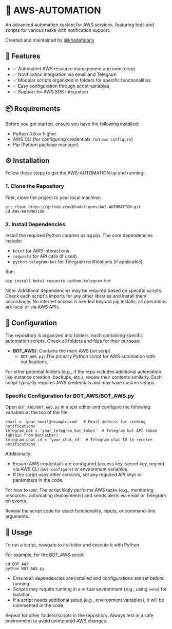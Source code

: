 # 🔮 AWS-AUTOMATION

An advanced automation system for AWS services, featuring bots and scripts for various tasks with notification support.

Created and maintained by [@khadafigans](https://github.com/khadafigans)

## 🚀 Features

* ✅ Automated AWS resource management and monitoring
* ✅ Notification integration via email and Telegram
* ✅ Modular scripts organized in folders for specific functionalities
* ✅ Easy configuration through script variables
* ✅ Support for AWS SDK integration

## 📦 Requirements

Before you get started, ensure you have the following installed:

* Python 3.8 or higher
* AWS CLI (for configuring credentials: run `aws configure`)
* Pip (Python package manager)

## ⚙️ Installation

Follow these steps to get the AWS-AUTOMATION up and running:

### 1. Clone the Repository

First, clone the project to your local machine:

```
git clone https://github.com/khadafigans/AWS-AUTOMATION.git
cd AWS-AUTOMATION
```

### 2. Install Dependencies

Install the required Python libraries using pip. The core dependencies include:

- `boto3` for AWS interactions
- `requests` for API calls (if used)
- `python-telegram-bot` for Telegram notifications (if applicable)

Run:

```
pip install boto3 requests python-telegram-bot
```

Note: Additional dependencies may be required based on specific scripts. Check each script's imports for any other libraries and install them accordingly. No internet access is needed beyond pip installs; all operations are local or via AWS APIs.

## 📁 Configuration

The repository is organized into folders, each containing specific automation scripts. Check all folders and files for their purpose:

- **BOT_AWS/**: Contains the main AWS bot script.
  - `BOT_AWS.py`: The primary Python script for AWS automation with notifications.

For other potential folders (e.g., if the repo includes additional automation like instance creation, backups, etc.), review their contents similarly. Each script typically requires AWS credentials and may have custom setups.

### Specific Configuration for BOT_AWS/BOT_AWS.py

Open `BOT_AWS/BOT_AWS.py` in a text editor and configure the following variables at the top of the file:

```
email = 'your_email@example.com'  # Email address for sending notifications
telegram_bot = 'your_telegram_bot_token'  # Telegram bot API token (obtain from BotFather)
telegram_chat_id = 'your_chat_id'  # Telegram chat ID to receive notifications
```

Additionally:
- Ensure AWS credentials are configured (access key, secret key, region) via AWS CLI (`aws configure`) or environment variables.
- If the script uses other services, set any required API keys or parameters in the code.

For how to use: The script likely performs AWS tasks (e.g., monitoring resources, automating deployments) and sends alerts via email or Telegram on events.

Review the script code for exact functionality, inputs, or command-line arguments.

## 🚀 Usage

To run a script, navigate to its folder and execute it with Python.

For example, for the BOT_AWS script:

```
cd BOT_AWS
python BOT_AWS.py
```

- Ensure all dependencies are installed and configurations are set before running.
- Scripts may require running in a virtual environment (e.g., using `venv`) for isolation.
- If a script needs additional setup (e.g., environment variables), it will be commented in the code.

Repeat for other folders/scripts in the repository. Always test in a safe environment to avoid unintended AWS changes.
